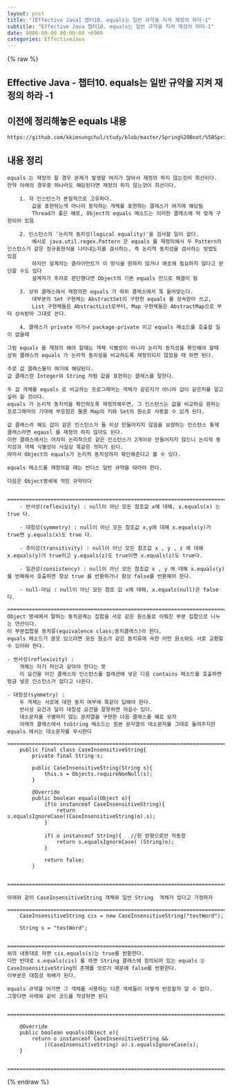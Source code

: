 ```yaml
---  
layout: post  
title: "[Effective Java] 챕터10. equals는 일반 규약을 지켜 재정의 하라-1"  
subtitle: "Effective Java 챕터10. equals는 일반 규약을 지켜 재정의 하라-1"  
date: 0000-00-00 00:00:00 +0900  
categories: EffectiveJava  
---  
```

{% raw %}  
## Effective Java - 챕터10. equals는 일반 규약을 지켜 재정의 하라 -1  
  
## 이전에 정리해놓은 equals 내용  
	https://github.com/kkimsungchul/study/blob/master/Spring%20Boot/%5BSpring%20Boot%5D%20equals%20%EC%82%AC%EC%9A%A9%EB%B2%95%20%EB%B0%8F%20%EC%83%9D%EA%B0%81.txt  
  
## 내용 정리  
	equals 는 재정의 할 경우 문제가 발생할 여지가 많아서 재정의 하지 않는것이 최선이다.  
	만약 아래의 경우중 하나라도 해당된다면 재정의 하지 않는것이 최선이다.  
  
		1. 각 인스턴스가 본질적으로 고유하다.  
			값을 표현하는게 아니라 동작하는 개체를 표현하는 클래스가 여기에 해당됨  
			Thread가 좋은 예로, Object의 equals 메소드는 이러한 클래스에 딱 맞게 구현되어 있음  
  
		2. 인스턴스의 '논리적 동치성(logical equality)'을 검사할 일이 없다.  
			예시로 java.util.regex.Pattern 은 equals 를 재정의해서 두 Pattern의 인스턴스가 같은 정규표현식을 나타내는지를 검사하는, 즉 논리적 동치성을 검사하는 방법도 있음  
			하지만 설계자는 클라이언트가 이 방식을 원하지 않거나 애초에 필요하지 않다고 판단할 수도 있다  
			설계자가 후자로 판단했다면 Object의 기본 equals 만으로 해결이 됨  
  
		3. 상위 클래스에서 재정의한 equals 가 하위 클래스에서 똑 들어맞는다.  
			대부분의 Set 구현체는 AbstractSet이 구현한 equals 를 상속받아 쓰고,  
			List 구현체들은 AbstractList로부터, Map 구현체들은 AbstractMap으로 부터 상속받아 그대로 쓴다.  
  
		4. 클래스가 private 이거나 package-private 이고 equals 메소드를 호출할 일이 없을때  
  
	그럼 equals 를 재정의 해야 할때는 객체 식별성이 아니라 논리적 동치성을 확인해야 할때 상위 클래스의 equals 가 논리적 동치성을 비교하도록 재정의되지 않았을 때 하면 된다.  
  
	주로 값 클래스들이 여기에 해당된다.  
	값 클래스란 Integer와 String 처럼 값을 표현하는 클래스를 말한다.  
  
	두 값 객체를 equals 로 비교하는 프로그래머는 객체가 같은지가 아니라 값이 같은지를 알고 싶어 할 것이다.  
	equals 가 논리적 동치석을 확인하도록 재정의해두면, 그 인스턴스는 값을 비교하길 원하는 프로그래머의 기대에 부응함은 물론 Map의 키와 Set의 원소로 사용할 수 있게 된다.  
  
	값 클래스라 해도 값이 같은 인스턴스가 둘 이상 만들어지지 않음을 보장하는 인스턴스 통제 클래스라면 eqausl 를 재정의 하지 않아도 된다.  
	이런 클래스에서는 어차피 논리적으로 같은 인스턴스가 2개이상 만들어지지 않으니 논리적 동치성과 객체 식별성이 사실상 똑같은 의미가 된다.  
	따라서 Object의 equals가 논리적 동치성까지 확인해준다고 볼 수 있다.  
  
	equals 메소드를 재정의할 때는 반디스 일반 규약을 따라야 한다.  
  
	다음은 Object명세에 적힌 규약이다  
  
		=================================================================================================================  
		- 반사성(reflexivity) : null이 아닌 모든 참조값 x에 대해, x.equals(x) 는 true 다.  
  
		- 대칭성(symmetry) : null이 아닌 모든 참조값 x,y에 대해 x.equals(y)가 true면 y.equals(x)도 true 다.  
  
		- 추이성(transitivity) : null이 아닌 모든 참조값 x , y , z 에 대해 x.equals(y)가 true이고 y.equals(z)도 true이면 x.equals(z)도 true다.  
  
		- 일관성(consistency) : null이 아닌 모든 참조값 x , y 에 대해 x.equals(y)를 반복해서 호출하면 항상 true 를 반환하거나 항상 false를 반환해야 한다.  
  
		- null-아님 : null이 아닌 모든 참조 값 x에 대해, x.equals(null)은 false 다.  
		=================================================================================================================  
	Object 명세에서 말하는 동치관계는 집합을 서로 같은 원소들로 이뤄진 부분 집합으로 나누는 연산이다.  
	이 부분집합을 동치류(equivalence class;동치클래스)라 한다.  
	equals 메소드가 쓸모 있으려면 모든 원소가 같은 동치류에 속한 어떤 원소와도 서로 교환할 수 있어야 한다.  
  
	- 반사성(reflexivity) :  
		객체는 자기 자신과 같아야 한다는 뜻  
		이 요건을 어긴 클래스의 인스턴스를 컬레션에 넣은 다음 contains 메소드를 호출하면 방금 넣은 인스턴스가 없다고 나온다.  
  
	- 대칭성(symmetry) :  
		두 객체는 서로에 대한 동치 여부에 똑같이 답해야 한다.  
		반사성 요건과 달리 대칭성 요건을 잘못하면 어길수 있다.  
		대소문자를 구별하지 않는 문자열을 구현한 다음 클래스를 예로 보자  
		아래의 클래스에서 toString 메소드는 원본 문자열의 대소문자를 그대로 돌려주지만 equals 에서는 대소문자를 무시한다  
		=================================================================================================================  
		public final class CaseInsensitiveString{  
			private final String s;  
  
			public CaseInsensitiveString(String s){  
				this.s = Objects.requireNonNull(s);  
			}  
  
			@Override  
			public boolean equals(Object o){  
				if(o instanceof CaseInsensitiveString){  
					return s.equalsIgnoreCase((CaseInsensitiveString)o).s);  
				}  
  
				if( o instanceof String){	//한 방향으로만 작동함  
					return s.equalsIgnoreCase( (String)o);  
				}  
  
				return false;  
			}  
  
		=================================================================================================================  
  
	아래와 같이 CaseInsensitiveString 객체와 일반 String  객체가 있다고 가정하자  
		=================================================================================================================  
		CaseInsensitiveString cis = new CaseInsensitiveString("testWord");  
  
		String s = "testWord";  
  
		=================================================================================================================  
	위의 내용대로 하면 cis.equals(s)는 true를 반환한다.  
	다만 반대로 s.equals(cis) 를 하면 String 클래스에 정의되어 있는 equals 는 CaseInsensitiveString의 존재를 모르기 때문에 false를 반환한다.  
	이부분은 대칭성 위배가 된다.  
  
	equals 규약을 어기면 그 객체를 사용하는 다른 객체들이 어떻게 반응할지 알 수 없다.  
	그렇다면 아래와 같이 코드를 작성하면 된다  
  
		=================================================================================================================  
  
		@Override  
		public boolean equals(Object o){  
			return o instanceof CaseInsensitiveString &&  
				((CaseInsensitiveString) o).s.equalsIgnoreCase(s);  
		}  
  
		=================================================================================================================  
{% endraw %}